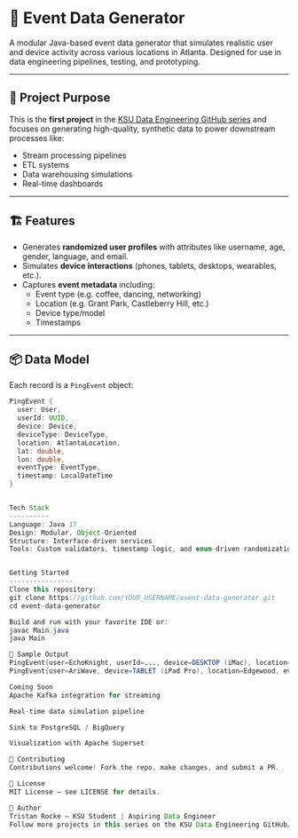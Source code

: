 # 🎯 Event Data Generator

A modular Java-based event data generator that simulates realistic user and device activity across various locations in Atlanta. Designed for use in data engineering pipelines, testing, and prototyping.

---

## 📌 Project Purpose

This is the **first project** in the [KSU Data Engineering GitHub series](https://github.com/YOUR_USERNAME) and focuses on generating high-quality, synthetic data to power downstream processes like:

- Stream processing pipelines
- ETL systems
- Data warehousing simulations
- Real-time dashboards

---

## 🏗 Features

- Generates **randomized user profiles** with attributes like username, age, gender, language, and email.
- Simulates **device interactions** (phones, tablets, desktops, wearables, etc.).
- Captures **event metadata** including:
  - Event type (e.g. coffee, dancing, networking)
  - Location (e.g. Grant Park, Castleberry Hill, etc.)
  - Device type/model
  - Timestamps

---

## 📦 Data Model

Each record is a `PingEvent` object:

```java
PingEvent {
  user: User,
  userId: UUID,
  device: Device,
  deviceType: DeviceType,
  location: AtlantaLocation,
  lat: double,
  lon: double,
  eventType: EventType,
  timestamp: LocalDateTime
}


Tech Stack
----------
Language: Java 17
Design: Modular, Object-Oriented
Structure: Interface-driven services
Tools: Custom validators, timestamp logic, and enum-driven randomization


Getting Started
----------------
Clone this repository:
git clone https://github.com/YOUR_USERNAME/event-data-generator.git
cd event-data-generator

Build and run with your favorite IDE or:
javac Main.java
java Main

🧪 Sample Output
PingEvent{user=EchoKnight, userId=..., device=DESKTOP (iMac), location=Castleberry Hill, eventType=DANCING, timestamp=2025-05-11T17:43:41}
PingEvent{user=AriWave, device=TABLET (iPad Pro), location=Edgewood, eventType=COFFEE, timestamp=2025-05-22T23:55:17}

Coming Soon
Apache Kafka integration for streaming

Real-time data simulation pipeline

Sink to PostgreSQL / BigQuery

Visualization with Apache Superset

🤝 Contributing
Contributions welcome! Fork the repo, make changes, and submit a PR.

📜 License
MIT License — see LICENSE for details.

👤 Author
Tristan Rocke — KSU Student | Aspiring Data Engineer
Follow more projects in this series on the KSU Data Engineering GitHub/Reddit page.




